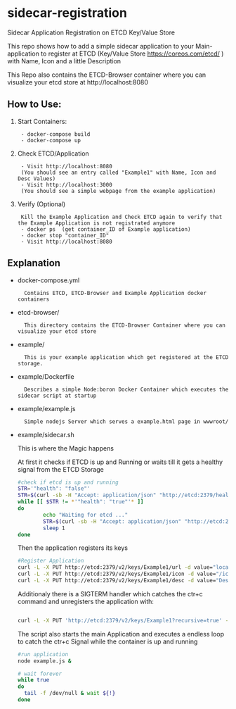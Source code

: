 # sidecar-registration
Sidecar Application Registration on ETCD Key/Value Store


This repo shows how to add a simple sidecar application to your Main-application to register at ETCD (Key/Value Store https://coreos.com/etcd/ ) with Name, Icon and a little Description

This Repo also contains the ETCD-Browser container where you can visualize your etcd store at http://localhost:8080

## How to Use:
1. Start Containers:

		- docker-compose build
		- docker-compose up

2. Check ETCD/Application

		- Visit http://localhost:8080
		(You should see an entry called "Example1" with Name, Icon and Desc Values)
		- Visit http://localhost:3000
		(You should see a simple webpage from the example application)

3. Verify (Optional)
	
		Kill the Example Application and Check ETCD again to verify that the Example Application is not registrated anymore
		- docker ps  (get container_ID of Example application)
		- docker stop "container_ID"
		- Visit http://localhost:8080

## Explanation

- docker-compose.yml 

		Contains ETCD, ETCD-Browser and Example Application docker containers
- etcd-browser/
		
		This directory contains the ETCD-Browser Container where you can visualize your etcd store

- example/
	
		This is your example application which get registered at the ETCD storage.

- example/Dockerfile

		Describes a simple Node:boron Docker Container which executes the sidecar script at startup

- example/example.js

		Simple nodejs Server which serves a example.html page in wwwroot/

- example/sidecar.sh

	This is where the Magic happens

	At first it checks if ETCD is up and Running or waits till it gets a healthy signal from the ETCD Storage 

	```bash
	#check if etcd is up and running
	STR='"health": "false"'
	STR=$(curl -sb -H "Accept: application/json" "http://etcd:2379/health")
	while [[ $STR != *'"health": "true"'* ]]
	do
	        echo "Waiting for etcd ..."
	        STR=$(curl -sb -H "Accept: application/json" "http://etcd:2379/health")
	        sleep 1
	done
	```

	Then the application registers its keys

	```bash
	#Register Application
	curl -L -X PUT http://etcd:2379/v2/keys/Example1/url -d value="localhost:3000"
	curl -L -X PUT http://etcd:2379/v2/keys/Example1/icon -d value="/icon/favicon.png"
	curl -L -X PUT http://etcd:2379/v2/keys/Example1/desc -d value="Description here  ...."
	```

	Additionaly there is a SIGTERM handler which catches the ctr+c command and unregisters the application with:

	```bash

	curl -L -X PUT 'http://etcd:2379/v2/keys/Example1?recursive=true' -XDELETE

	```

	The script also starts the main Application and executes a endless loop to catch the ctr+c Signal while the container is up and running

	```bash
	#run application
	node example.js &

	# wait forever
	while true
	do
	  tail -f /dev/null & wait ${!}
	done
	```
